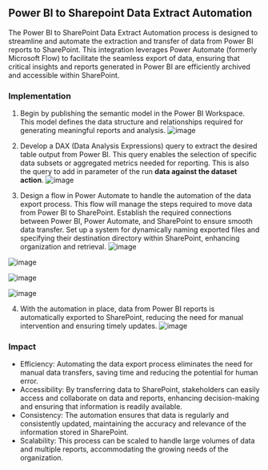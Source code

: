 ## Power BI to Sharepoint Data Extract Automation
The Power BI to SharePoint Data Extract Automation process is designed to streamline and automate the extraction and transfer of data from Power BI reports to SharePoint. This integration leverages Power Automate (formerly Microsoft Flow) to facilitate the seamless export of data, ensuring that critical insights and reports generated in Power BI are efficiently archived and accessible within SharePoint.

### Implementation

1. Begin by publishing the semantic model in the Power BI Workspace. This model defines the data structure and relationships required for generating meaningful reports and analysis.
![image](https://github.com/user-attachments/assets/a36552eb-a49e-45a7-9b65-d6ef39c876dd)

2. Develop a DAX (Data Analysis Expressions) query to extract the desired table output from Power BI. This query enables the selection of specific data subsets or aggregated metrics needed for reporting. This is also the query to add in parameter of the run **data against the dataset action**.
![image](https://github.com/user-attachments/assets/9509c299-c645-465d-988b-5baed84172cc)

3. Design a flow in Power Automate to handle the automation of the data export process. This flow will manage the steps required to move data from Power BI to SharePoint. Establish the required connections between Power BI, Power Automate, and SharePoint to ensure smooth data transfer. Set up a system for dynamically naming exported files and specifying their destination directory within SharePoint, enhancing organization and retrieval.
![image](https://github.com/user-attachments/assets/80a643dd-d6b8-42a9-9c79-97230c1a40a4)

![image](https://github.com/user-attachments/assets/b2fdf131-34d1-48dc-aa9a-690d8c78fe09)

![image](https://github.com/user-attachments/assets/227c5d8b-e474-477f-aa03-70102ed289d1)

![image](https://github.com/user-attachments/assets/3aeaeda7-2eef-4cbc-bf05-fd18f87d24ba)

4. With the automation in place, data from Power BI reports is automatically exported to SharePoint, reducing the need for manual intervention and ensuring timely updates.
![image](https://github.com/user-attachments/assets/42ecbd42-3e85-4c6e-b36d-2220d4e95198)

### Impact

- Efficiency: Automating the data export process eliminates the need for manual data transfers, saving time and reducing the potential for human error.
- Accessibility: By transferring data to SharePoint, stakeholders can easily access and collaborate on data and reports, enhancing decision-making and ensuring that information is readily available.
- Consistency: The automation ensures that data is regularly and consistently updated, maintaining the accuracy and relevance of the information stored in SharePoint.
- Scalability: This process can be scaled to handle large volumes of data and multiple reports, accommodating the growing needs of the organization.

